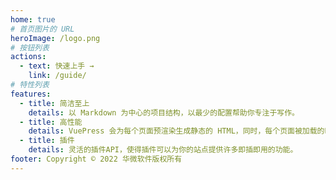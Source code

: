 ```yaml
---
home: true
# 首页图片的 URL
heroImage: /logo.png
# 按钮列表
actions:
  - text: 快速上手 →
    link: /guide/
# 特性列表
features:
  - title: 简洁至上
    details: 以 Markdown 为中心的项目结构，以最少的配置帮助你专注于写作。
  - title: 高性能
    details: VuePress 会为每个页面预渲染生成静态的 HTML，同时，每个页面被加载的时候，将作为 SPA 运行。
  - title: 插件
    details: 灵活的插件API，使得插件可以为你的站点提供许多即插即用的功能。
footer: Copyright © 2022 华微软件版权所有
---
```

